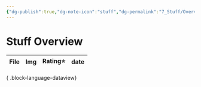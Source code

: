 ```yaml
---
{"dg-publish":true,"dg-note-icon":"stuff","dg-permalink":"7_Stuff/Overview/stuff","tags":["stuff","overview"],"permalink":"/7_Stuff/Overview/stuff/","dgPassFrontmatter":true,"noteIcon":"stuff"}
---
```


# Stuff Overview
| File | Img | Rating⭐ | date |
| ---- | --- | ------- | ---- |

{ .block-language-dataview}


